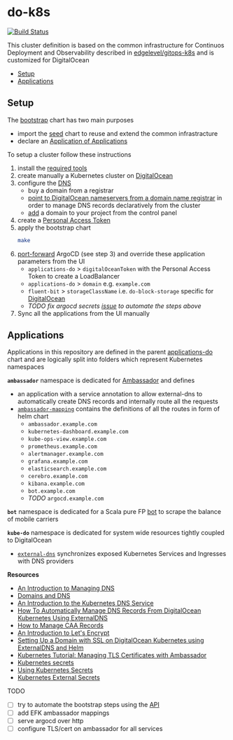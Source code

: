 # do-k8s

[![Build Status][travis-image]][travis-url]

[travis-image]: https://travis-ci.org/niqdev/do-k8s.svg?branch=master
[travis-url]: https://travis-ci.org/niqdev/do-k8s

This cluster definition is based on the common infrastructure for Continuos Deployment and Observability described in [edgelevel/gitops-k8s](https://github.com/edgelevel/gitops-k8s) and is customized for DigitalOcean

* [Setup](#setup)
* [Applications](#applications)

## Setup

The [bootstrap](bootstrap) chart has two main purposes
* import the [seed](https://github.com/edgelevel/gitops-k8s/tree/master/charts/seed) chart to reuse and extend the common infrastracture
* declare an [Application of Applications](https://argoproj.github.io/argo-cd/operator-manual/cluster-bootstrapping/#application-of-applications-pattern)

To setup a cluster follow these instructions
1) install the [required tools](https://github.com/edgelevel/gitops-k8s#prerequisites)
2) create manually a Kubernetes cluster on [DigitalOcean](https://www.digitalocean.com/docs/kubernetes)
3) configure the [DNS](https://www.digitalocean.com/community/tutorials/an-introduction-to-dns-terminology-components-and-concepts)
    * buy a domain from a registrar
    * [point to DigitalOcean nameservers from a domain name registrar](https://www.digitalocean.com/community/tutorials/how-to-point-to-digitalocean-nameservers-from-common-domain-registrars) in order to manage DNS records declaratively from the cluster
    * [add](https://www.digitalocean.com/docs/networking/dns/quickstart/#add-a-domain) a domain to your project from the control panel
4) create a [Personal Access Token](https://www.digitalocean.com/docs/api/create-personal-access-token)
5) apply the bootstrap chart
    ```bash
    make
    ```
6) [port-forward](https://github.com/edgelevel/gitops-k8s#bootstrap) ArgoCD (see step 3) and override these application parameters from the UI
    * `applications-do` > `digitalOceanToken` with the Personal Access Token to create a LoadBalancer
    * `applications-do` > `domain` e.g. `example.com`
    * `fluent-bit` > `storageClassName` i.e. `do-block-storage` specific for [DigitalOcean](https://www.digitalocean.com/docs/kubernetes/how-to/add-volumes/#define-the-persistent-volume-claim)
    * *TODO fix argocd secrets [issue](https://github.com/argoproj/argo-cd/issues/1786) to automate the steps above*
6) Sync all the applications from the UI manually

## Applications

Applications in this repository are defined in the parent [applications-do](applications-do/templates) chart and are logically split into folders which represent Kubernetes namespaces

**`ambassador`** namespace is dedicated for [Ambassador](https://www.getambassador.io) and defines
* an application with a service annotation to allow external-dns to automatically create DNS records and internally route all the requests
* [`ambassador-mapping`](charts/ambassador-mapping/templates) contains the definitions of all the routes in form of helm chart
    * `ambassador.example.com`
    * `kubernetes-dashboard.example.com`
    * `kube-ops-view.example.com`
    * `prometheus.example.com`
    * `alertmanager.example.com`
    * `grafana.example.com`
    * `elasticsearch.example.com`
    * `cerebro.example.com`
    * `kibana.example.com`
    * `bot.example.com`
    * *TODO* `argocd.example.com`

**`bot`** namespace is dedicated for a Scala pure FP [bot](https://github.com/niqdev/mobile-carrier-bot) to scrape the balance of mobile carriers

**`kube-do`** namespace is dedicated for system wide resources tightly coupled to DigitalOcean

* [`external-dns`](https://github.com/kubernetes-incubator/external-dns) synchronizes exposed Kubernetes Services and Ingresses with DNS providers

**Resources**

* [An Introduction to Managing DNS](https://www.digitalocean.com/community/tutorial_series/an-introduction-to-managing-dns)
* [Domains and DNS](https://www.digitalocean.com/docs/networking/dns)
* [An Introduction to the Kubernetes DNS Service](https://www.digitalocean.com/community/tutorials/an-introduction-to-the-kubernetes-dns-service)
* [How To Automatically Manage DNS Records From DigitalOcean Kubernetes Using ExternalDNS](https://www.digitalocean.com/community/tutorials/how-to-automatically-manage-dns-records-from-digitalocean-kubernetes-using-externaldns)
* [How to Manage CAA Records](https://www.digitalocean.com/docs/networking/dns/how-to/caa)
* [An Introduction to Let's Encrypt](https://www.digitalocean.com/community/tutorials/an-introduction-to-let-s-encrypt)
* [Setting Up a Domain with SSL on DigitalOcean Kubernetes using ExternalDNS and Helm](https://blog.andrewsomething.com/2019/04/04/external-dns-with-ssl-on-k8s)
* [Kubernetes Tutorial: Managing TLS Certificates with Ambassador](https://auth0.com/blog/kubernetes-tutorial-managing-tls-certificates-with-ambassador)
* [Kubernetes secrets](https://kubernetes.io/docs/concepts/configuration/secret)
* [Using Kubernetes Secrets](https://medium.com/platformer-blog/using-kubernetes-secrets-5e7530e0378a)
* [Kubernetes External Secrets](https://godaddy.github.io/2019/04/16/kubernetes-external-secrets)

TODO
* [ ] try to automate the bootstrap steps using the [API](https://developers.digitalocean.com/documentation/v2)
* [ ] add EFK ambassador mappings
* [ ] serve argocd over http
* [ ] configure TLS/cert on ambassador for all services
